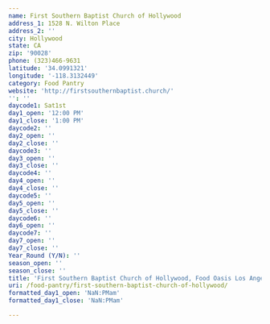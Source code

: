 ```yaml
---
name: First Southern Baptist Church of Hollywood
address_1: 1528 N. Wilton Place
address_2: ''
city: Hollywood
state: CA
zip: '90028'
phone: (323)466-9631
latitude: '34.0991321'
longitude: '-118.3132449'
category: Food Pantry
website: 'http://firstsouthernbaptist.church/'
'': ''
daycode1: Sat1st
day1_open: '12:00 PM'
day1_close: '1:00 PM'
daycode2: ''
day2_open: ''
day2_close: ''
daycode3: ''
day3_open: ''
day3_close: ''
daycode4: ''
day4_open: ''
day4_close: ''
daycode5: ''
day5_open: ''
day5_close: ''
daycode6: ''
day6_open: ''
daycode7: ''
day7_open: ''
day7_close: ''
Year_Round (Y/N): ''
season_open: ''
season_close: ''
title: 'First Southern Baptist Church of Hollywood, Food Oasis Los Angeles'
uri: /food-pantry/first-southern-baptist-church-of-hollywood/
formatted_day1_open: 'NaN:PMam'
formatted_day1_close: 'NaN:PMam'

---
```

